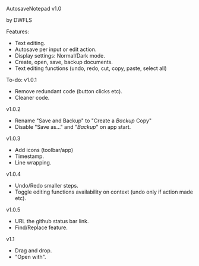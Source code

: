AutosaveNotepad v1.0


by DWFLS


Features:
- Text editing.
- Autosave per input or edit action.
- Display settings: Normal/Dark mode.
- Create, open, save, backup documents.
- Text editing functions (undo, redo, cut, copy, paste, select all)


To-do:
v1.0.1
- Remove redundant code (button clicks etc).
- Cleaner code.


v1.0.2
- Rename "Save and Backup" to "Create a *Backup* Copy"
- Disable "Save as..." and "*Backup*" on app start.


v1.0.3
- Add icons (toolbar/app)
- Timestamp.
- Line wrapping.


v1.0.4
- Undo/Redo smaller steps.
- Toggle editing functions availability on context (undo only if action made etc).


v1.0.5
- URL the github status bar link.
- Find/Replace feature.


v1.1
- Drag and drop.
- "Open with".